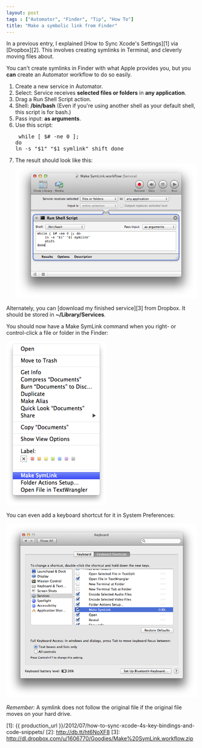 ```yaml
---
layout: post
tags : ["Automator", "Finder", "Tip", "How To"]
title: "Make a symbolic link from Finder"
---
```

In a previous entry, I explained [How to Sync Xcode's Settings][1] via [Dropbox][2]. This involves creating symlinks in Terminal, and cleverly moving files about.

You can't create symlinks in Finder with what Apple provides you, but you **can** create an Automator workflow to do so easily.

<!--more-->

1. Create a new service in Automator.
2. Select: Service receives **selected files or folders** in **any application**.
3. Drag a Run Shell Script action.
4. Shell: **/bin/bash** (Even if you're using another shell as your default shell, this script is for bash.)
5. Pass input: **as arguments**.
6. Use this script:<pre>
    while [ $# -ne 0 ]; do
        ln -s "$1" "$1 symlink"
        shift
    done</pre>
7. The result should look like this:<br/>![Dropbox Workflow](/Images/Make-Symlink-Workflow.png)

Alternately, you can [download my finished service][3] from Dropbox. It should be stored in **~/Library/Services**.

You should now have a Make SymLink command when you right- or control-click a file or folder in the Finder:

![Make SymLink menu command](/Images/Make-Symlink-Menu.png)

You can even add a keyboard shortcut for it in System Preferences:

![Services Shortcut Key](/Images/Make-Symlink-Shortcut.png)

*Remember:* A symlink does not follow the original file if the original file moves on your hard drive.

[1]: {{ production_url }}/2012/07/how-to-sync-xcode-4s-key-bindings-and-code-snippets/
[2]: http://db.tt/ht6NoXF8
[3]: http://dl.dropbox.com/u/1606770/Goodies/Make%20SymLink.workflow.zip
